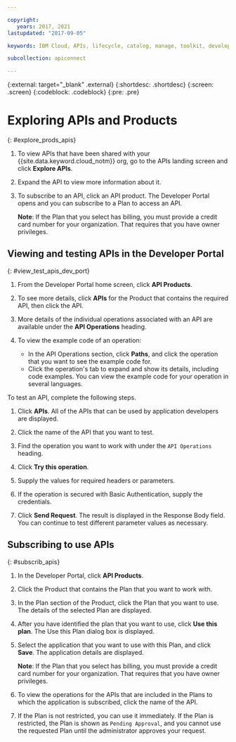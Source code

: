 ```yaml
---

copyright:
   years: 2017, 2021
lastupdated: "2017-09-05"

keywords: IBM Cloud, APIs, lifecycle, catalog, manage, toolkit, develop, dev portal

subcollection: apiconnect

---
```


{:external: target="_blank" .external}
{:shortdesc: .shortdesc}
{:screen: .screen}
{:codeblock: .codeblock}
{:pre: .pre}

# Exploring APIs and Products
{: #explore_prods_apis}

1. To view APIs that have been shared with your {{site.data.keyword.cloud_notm}} org, go to the APIs landing screen and
click **Explore APIs**.

2. Expand the API to view more information about it.

3. To subscribe to an API, click an API product.
The Developer Portal opens and you can subscribe to a Plan to access an
API. 

   **Note**: If the Plan that you select has billing, you must provide a credit card number for your organization. That requires that you have owner privileges.

## Viewing and testing APIs in the Developer Portal
{: #view_test_apis_dev_port}

1. From the Developer Portal home screen, click **API Products**.

2. To see more details, click **APIs** for the Product that contains the
required API, then click the API.

3. More details of the individual operations associated with an API are available under the
**API Operations** heading.

4. To view the example code of an operation:
    - In the API Operations section, click **Paths**, and click the operation that
you want to see the example code for.
    - Click the operation's tab to expand and show its details, including code examples. You can view
the example code for your operation in several languages.

To test an API, complete the following steps.
1. Click **APIs**.
All of the APIs that can be used by application developers are displayed.

2. Click the name of the API that you want to test.

3. Find the operation you want to work with under the `API Operations` heading.

4. Click **Try this operation**.

5. Supply the values for required headers or parameters.

6. If the operation is secured with Basic Authentication, supply the credentials.

7. Click **Send Request**.
The result is displayed in the Response Body field. You can continue to test different
parameter values as necessary.

## Subscribing to use APIs
{: #subscrib_apis}

1. In the Developer Portal, click **API Products**.

2. Click the Product that contains the Plan that you want to work with.

3. In the Plan section of the Product, click the Plan that you want to use. The details of the
selected Plan are displayed.

4. After you have identified the plan that you want to use, click **Use this
plan**.
The Use this Plan dialog box is displayed.

5. Select the application that you want to use with this Plan, and click
**Save**.
The application details are displayed.

   **Note**: If the Plan that you select has billing, you must provide a credit card number for your organization. That requires that you have owner privileges.

6. To view the operations for the APIs that are included in the Plans to which the application is
subscribed, click the name of the API.

7. If the Plan is not restricted, you can use it immediately. If the Plan is restricted, the Plan
is shown as `Pending Approval`, and you cannot use the requested Plan until the administrator
approves your request.
